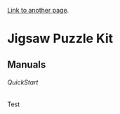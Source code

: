 [Link to another page](./JigsawPuzzle-Kit.md).

# Jigsaw Puzzle  Kit

## Manuals
###### QuickStart
Test 

